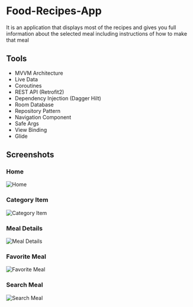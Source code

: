 # Food-Recipes-App
It is an application that displays most of the recipes and gives you full information about the selected meal including instructions of how to make that meal
####
## Tools

- MVVM Architecture
- Live Data
- Coroutines
- REST API (Retrofit2)
- Dependency Injection (Dagger Hilt)
- Room Database
- Repository Pattern
- Navigation Component
- Safe Args
- View Binding
- Glide

## Screenshots

### Home
![Home](https://user-images.githubusercontent.com/74308533/177248362-962f79e1-325c-49e1-900c-9b4a111a3550.jpeg)

### Category Item
![Category Item](https://user-images.githubusercontent.com/74308533/177249280-b8012b6c-5777-4c0d-a8f1-1ad7bbb01722.jpeg)

### Meal Details
![Meal Details](https://user-images.githubusercontent.com/74308533/177248713-838b3dde-3604-45a1-8971-c1c218e3236f.jpeg)

### Favorite Meal
![Favorite Meal](https://user-images.githubusercontent.com/74308533/177248795-8e7ec12d-0521-49b2-adc8-ddf3a5b78eb0.jpeg)

### Search Meal
![Search Meal](https://user-images.githubusercontent.com/74308533/177249210-41a3bfd3-54e6-4123-95cf-4a1d89943422.jpeg)



